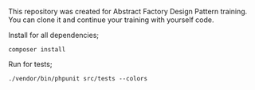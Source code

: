 This repository was created for Abstract Factory Design Pattern training. You can clone it and continue your training with yourself code.

Install for all dependencies;

``composer install``

Run for tests;

``./vendor/bin/phpunit src/tests --colors``
